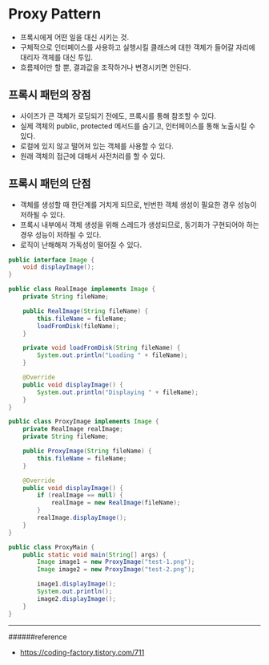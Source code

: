 # Proxy Pattern
- 프록시에게 어떤 일을 대신 시키는 것.
- 구체적으로 인터페이스를 사용하고 실행시킬 클래스에 대한 객체가 들어갈 자리에 대리자 객체를 대신 투입.
- 흐름제어만 할 뿐, 결과값을 조작하거나 변경시키면 안된다.

## 프록시 패턴의 장점
- 사이즈가 큰 객체가 로딩되기 전에도, 프록시를 통해 참조할 수 있다.
- 실제 객체의 public, protected 메서드를 숨기고, 인터페이스를 통해 노출시킬 수 있다.
- 로컬에 있지 않고 떨어져 있는 객체를 사용할 수 있다.
- 원래 객체의 접근에 대해서 사전처리를 할 수 있다.

## 프록시 패턴의 단점
- 객체를 생성할 때 한단계를 거치게 되므로, 빈번한 객체 생성이 필요한 경우 성능이 저하될 수 있다.
- 프록시 내부에서 객체 생성을 위해 스레드가 생성되므로, 동기화가 구현되어야 하는 경우 성능이 저하될 수 있다.
- 로직이 난해해져 가독성이 떨어질 수 있다.

```java
public interface Image {
	void displayImage();
}

public class RealImage implements Image {
	private String fileName;

	public RealImage(String fileName) {
		this.fileName = fileName;
		loadFromDisk(fileName);
	}

	private void loadFromDisk(String fileName) {
		System.out.println("Loading " + fileName);
	}

	@Override
	public void displayImage() {
		System.out.println("Displaying " + fileName);
	}
}

public class ProxyImage implements Image {
	private RealImage realImage;
	private String fileName;

	public ProxyImage(String fileName) {
		this.fileName = fileName;
	}

	@Override
	public void displayImage() {
		if (realImage == null) {
			realImage = new RealImage(fileName);
		}
		realImage.displayImage();
	}
}

public class ProxyMain {
	public static void main(String[] args) {
		Image image1 = new ProxyImage("test-1.png");
		Image image2 = new ProxyImage("test-2.png");

		image1.displayImage();
		System.out.println();
		image2.displayImage();
	}
}
```
----
######reference
- https://coding-factory.tistory.com/711
